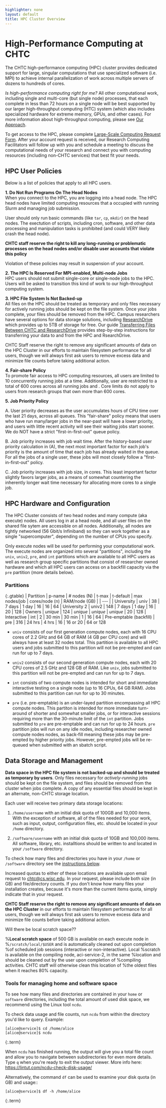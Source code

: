 ```yaml
---
highlighter: none
layout: default
title: HPC Cluster Overview
---
```


# High-Performance Computing at CHTC

The CHTC high-performance computing (HPC) cluster provides dedicated support for large, 
singular computations that use specialized software (i.e. MPI) to achieve internal 
parallelization of work across multiple servers of dozens to hundreds of cores. 

*Is high-performance computing right for me?* 
All other computational work, including single and multi-core (but single node) 
processes, that each complete in less than 72 hours on a single node will be 
best supported by our larger high-throughput computing (HTC) system (which also
includes specialized hardware for extreme memory, GPUs, and other cases). For more 
information about high-throughput computing, please see [Our Approach](approach.shtml).

To get access to the HPC, please complete 
[Large-Scale Computing Request Form](/form). After your account request is received, 
our Research Computing Facilitators will follow up with you and schedule a meeting 
to discuss the computational needs of your research and connect you with computing 
resources (including non-CHTC services) that best fit your needs.

## HPC User Policies

Below is a list of policies that apply to all HPC users. 

**1. Do Not Run Programs On The Head Nodes**   
When you connect to the HPC, you are logging into a head node. The HPC head nodes have 
limited computing resources that a occupied with running Slurm and managing job submission. 

User should only run basic commands (like `tar`, `cp`, `mkdir`) on the head nodes. The 
exectution of scripts, including cron, software, and other data processing and manipulation 
tasks is prohibited (and could VERY likely crash the head node). 

**CHTC staff reserve the right to kill any long-running or problematic processes on the 
head nodes and/or disable user accounts that violate this policy**

Violation of these policies may result in suspension of your account.

**2. The HPC Is Reserved For MPI-enabled, Multi-node Jobs**   
HPC users should not submit single-core or single-node jobs to the HPC. Users will 
be asked to transition this kind of work to our high-throughput computing system.

**3. HPC File System Is Not Backed-up**    
All files on the HPC should be treated as temporary and only files necessary for 
actively running jobs should be kept on the file system. Once your jobs complete, 
your files should be removed from the HPC. Campus researchers have several options 
for data storage solutions, including [ResearchDrive](https://it.wisc.edu/services/researchdrive/) 
which provides up to 5TB of storage for free. Our guide 
[Transferring Files Between CHTC and ResearchDrive](transfer-data-researchdrive.shtml) provides 
step-by-step instructions for transferring your data to and from the HPC and RsearchDrive.

CHTC Staff reserve the right to remove any significant amounts of data on the HPC Cluster 
in our efforts to maintain filesystem performance for all users, though we will always 
first ask users to remove excess data and minimize file counts before taking additional action.

**4. Fair-share Policy**  
To promote fair access to HPC computing resources, all users are limited to 10 concurrently 
running jobs at a time. Additionally, user are restricted to a total of 600 cores 
across all running jobs and . Core limits do not apply to users from research groups that own 
more than 600 cores.

**5. Job Priority Policy**   

A. User priority decreases as the user accumulates hours of CPU time over the last 21 days, across 
all queues. This "fair-share" policy means that users who have run many/larger jobs in the near-past 
will have a lower priority, and users with little recent activity will see their waiting jobs start sooner. We do 
NOT have a strict "first-in-first-out" queue policy.

B. Job priority increases with job wait time. After the history-based user priority calculation in (A), 
the next most important factor for each job's priority is the amount of time that each job has already 
waited in the queue. For all the jobs of a single user, these jobs will most closely follow a "first-in-first-out" policy.

C. Job priority increases with job size, in cores. This least important factor slightly favors larger jobs, as a means of 
somewhat countering the inherently longer wait time necessary for allocating more cores to a single job.

## HPC Hardware and Configuration

The HPC Cluster consists of two head nodes and many compute (aka execute) 
nodes. All users log in at a head node, and all user files
on the shared file sytem are accessible on all nodes.
Additionally, all nodes are tightly networked (56 Gbit/s Infiniband) so
they can work together as a single \"supercomputer\", depending on the
number of CPUs you specify.

Only execute nodes will be used for performing your computational work. 
The execute nodes are organized into several \"partitions\", including 
the `univ`, `univ2`, `pre`, and `int` partitions which are available to 
all HPC users as well as research group specific partitions that consist 
of researcher owned hardware and which all HPC users can access on a 
backfill capacity via the `pre` partition (more details below).

### Partitions

{:.gtable}
  | Partition | p-name | \# nodes (N) | t-max | t-default | max nodes/job | cores/node (n) | RAM/node (GB) |
  | --- |
  | University | univ | 38 | 7 days | 1 day | 16 | 16 | 64
  | University 2 | univ2 | 148 | 7 days | 1 day | 16 | 20 | 128
  | Owners | *unique* | 124 | *unique* | *unique* | *unique* | 20 | 128
  | Interactive | int | 2 | 30 min | 30 min | 1 | 16 | 64
  | Pre-emptable (backfill) | pre | 316 | 24 hrs | 4 hrs | 16 | 16 or 20 | 64 or 128

- `univ` consists of our first generation compute nodes, each with 16 
CPU cores of 2.2 GHz and 64 GB of RAM (4 GB per CPU core) and will always have 
at least 32 nodes total. This partition is available to all HPC users and jobs 
submitted to this partition will not be pre-empted and can run for up to 7 days. 

- `univ2` consists of our second generation compute nodes, each with 20 
CPU cores of 2.5 GHz and 128 GB of RAM. Like `univ`, jobs submitted to this partition 
will not be pre-empted and can run for up to 7 days.

- `int` consists of two compute nodes is intended for short and immediate interactive 
testing on a single node (up to 16 CPUs, 64 GB RAM). Jobs submitted to this partition 
can run for up to 30 minutes.

- `pre` (i.e. pre-emptable) is an under-layed partition encompassing all HPC compute 
nodes. This partiton is intended for more immediate turn-around of shorter and somewhat 
smaller jobs, or for interactive sessions requiring more than the 30-minute limit of 
the `int` partition. Jobs submitted to `pre` are pre-emptable and can run for up to 24 
hours. `pre` partition jobs will run on any idle nodes, including researcher owned 
compute nodes nodes, as back-fill meaning these jobs may be pre-empted by higher priority 
jobs. However, pre-empted jobs will be re-queued when submitted with an sbatch script.

## Data Storage and Management

**Data space in the HPC file system is not backed-up and should be
treated as temporary by users**. Only files necessary for
*actively-running* jobs should be kept on the file system, and files
should be removed from the cluster when jobs complete. A copy of any
essential files should be kept in an alternate, non-CHTC storage
location.

Each user will receive two primary data storage locations: 

1. `/home/username` with an initial disk quota of 100GB 
and 10,000 items. With the exception of software, all of the files 
needed for your work, such as input, output, configuration files, etc. 
should be located in your `/home` directory.

2. `/software/username` with an initial disk quota of 10GB and 
100,000 items. All software, library, etc. installtions should 
be written to and located in your `/software` directory.

To check how many files and directories you have in
your `/home` or `/software` directory see the 
[instructions below](#tools-for-managing-home-and-software-space).

Increased quotas to either of these locations are available upon email 
request to [chtc@cs.wisc.edu](mailto:chtc@cs.wisc.edu). In your request, 
please include both size (in GB) and file/directory counts. If you don\'t 
know how many files your installation creates, because it\'s more than 
the current items quota, simply indicate that in your request.

**CHTC Staff reserve the right to remove any significant amounts of data
on the HPC Cluster** in our efforts to maintain filesystem performance
for all users, though we will always first ask users to remove excess
data and minimize file counts before taking additional action.

Will there be local scratch space??

%**Local scratch space** of 500 GB is available on each execute node in
%`/scratch/local/$USER` and is automatically cleaned out upon completion
%of scheduled job sessions (interactive or non-interactive). Local
%scratch is available on the compiling node, aci-service-2, in the same
%location and should be cleaned out by the user upon completion of
%compiling activities. CHTC staff will otherwise clean this location of
%the oldest files when it reaches 80% capacity.

### Tools for managing home and software space

To see how many files and directories are contained in your
`home` or `software` directories, including the total amount of 
used disk space, we recommend using the Linux tool `ncdu`.

To check data usage and file counts, run `ncdu` from within the
directory you\'d like to query. Example:

``` 
[alice@service]$ cd /home/alice
[alice@service]$ ncdu
```
{:.term}

When `ncdu` has finished running, the output will give you a total file
count and allow you to navigate between subdirectories for even more
details. Type `q` when you\'re ready to exit the output viewer. More
info here: <https://lintut.com/ncdu-check-disk-usage/>

Alternatively, the command `df` can be used to examine your disk quota (in GB) 
and usage::

```
[alice@service]$ df -h /home/alice
```
{:.term}
